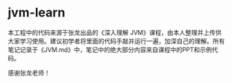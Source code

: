 # jvm-learn

本工程中的代码来源于张龙出品的《深入理解 JVM》课程，由本人整理并上传供大家学习使用。建议初学者将里面的代码手敲并运行一遍，加深自己的理解。所有笔记记录于《JVM.md》中，笔记中的绝大部分内容来自课程中的PPT和示例代码。

感谢张龙老师！

